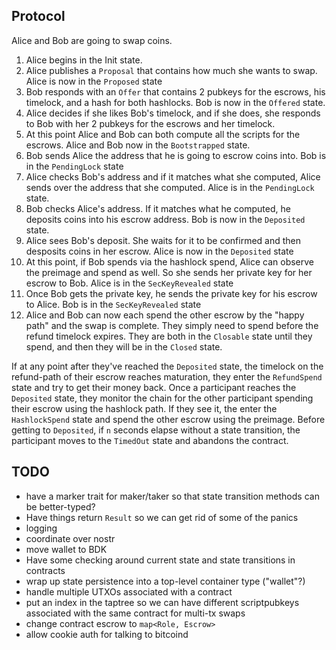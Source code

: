 ## Protocol
Alice and Bob are going to swap coins.
1. Alice begins in the Init state.
2. Alice publishes a `Proposal` that contains how much she wants to swap. Alice is now in the `Proposed` state
2. Bob responds with an `Offer` that contains 2 pubkeys for the escrows, his timelock, and a hash for both hashlocks. Bob is now in the `Offered` state.
3. Alice decides if she likes Bob's timelock, and if she does, she responds to Bob with her 2 pubkeys for the escrows and her timelock. 
4. At this point Alice and Bob can both compute all the scripts for the escrows. Alice and Bob now in the `Bootstrapped` state.
5. Bob sends Alice the address that he is going to escrow coins into. Bob is in the `PendingLock` state 
6. Alice checks Bob's address and if it matches what she computed, Alice sends over the address that she computed. Alice is in the `PendingLock` state.
7. Bob checks Alice's address. If it matches what he computed, he deposits coins into his escrow address. Bob is now in the `Deposited` state.
8. Alice sees Bob's deposit. She waits for it to be confirmed and then desposits coins in her escrow. Alice is now in the `Deposited` state 
9. At this point, if Bob spends via the hashlock spend, Alice can observe the preimage and spend as well. So she sends her private key for her escrow to Bob. Alice is in the `SecKeyRevealed` state
10. Once Bob gets the private key, he sends the private key for his escrow to Alice. Bob is in the `SecKeyRevealed` state 
11. Alice and Bob can now each spend the other escrow by the "happy path" and the swap is complete. They simply need to spend before the refund timelock expires. They are both in the `Closable` state until they spend, and then they will be in the `Closed` state.

If at any point after they've reached the `Deposited` state, the timelock on the refund-path of their escrow reaches maturation, they enter the `RefundSpend` state and try to get their money back.
Once a participant reaches the `Deposited` state, they monitor the chain for the other participant spending their escrow using the hashlock path. If they see it, the enter the `HashlockSpend` state and spend the other escrow using the preimage.
Before getting to `Deposited`, if `n` seconds elapse without a state transition, the participant moves to the `TimedOut` state and abandons the contract.

## TODO
- have a marker trait for maker/taker so that state transition methods can be better-typed?
- Have things return `Result` so we can get rid of some of the panics
- logging
- coordinate over nostr
- move wallet to BDK
- Have some checking around current state and state transitions in contracts
- wrap up state persistence into a top-level container type ("wallet"?)
- handle multiple UTXOs associated with a contract
- put an index in the taptree so we can have different scriptpubkeys associated with the same contract for multi-tx swaps
- change contract escrow to `map<Role, Escrow>`
- allow cookie auth for talking to bitcoind